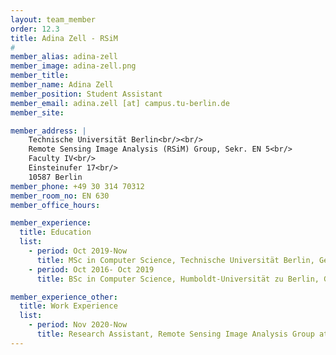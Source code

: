 ```yaml
---
layout: team_member
order: 12.3
title: Adina Zell - RSiM
#
member_alias: adina-zell
member_image: adina-zell.png
member_title:
member_name: Adina Zell
member_position: Student Assistant
member_email: adina.zell [at] campus.tu-berlin.de
member_site:

member_address: |
    Technische Universität Berlin<br/><br/>
    Remote Sensing Image Analysis (RSiM) Group, Sekr. EN 5<br/>
    Faculty IV<br/>
    Einsteinufer 17<br/>
    10587 Berlin
member_phone: +49 30 314 70312
member_room_no: EN 630
member_office_hours:

member_experience:
  title: Education
  list:
    - period: Oct 2019-Now
      title: MSc in Computer Science, Technische Universität Berlin, Germany.
    - period: Oct 2016- Oct 2019
      title: BSc in Computer Science, Humboldt-Universität zu Berlin, Germany.

member_experience_other:
  title: Work Experience
  list:
    - period: Nov 2020-Now
      title: Research Assistant, Remote Sensing Image Analysis Group at TU Berlin, Germany.
---
```

